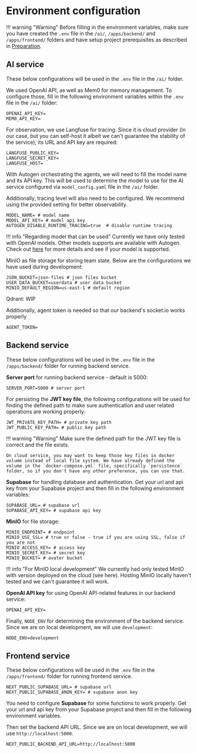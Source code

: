 # Environment configuration
!!! warning "Warning"
    Before filling in the environment variables, make sure you have created the `.env` file in the `/ai/`, `/apps/backend/` and `/apps/frontend/` folders and have setup project prerequisites as described in [Preparation](preparation.md).

## AI service
These below configurations will be used in the `.env` file in the `/ai/` folder.

We used OpenAI API, as well as Mem0 for memory management. To configure those, fill in the following environment variables within the `.env` file in the `/ai/` folder:

```env
OPENAI_API_KEY=
MEM0_API_KEY=
```

For observation, we use Langfuse for tracing. Since it is cloud provider (in our case, but you can self-host it albeit we can't guarantee the stability of the service), its URL and API key are required:
```env
LANGFUSE_PUBLIC_KEY=
LANGFUSE_SECRET_KEY=
LANGFUSE_HOST=
```

With Autogen orchestrating the agents, we will need to fill the model name and its API key. This will be used to determine the model to use for the AI service configured via `model_config.yaml` file in the `/ai/` folder.

Additionally, tracing level will also need to be configured. We recommend using the provided setting for better observability.

```env
MODEL_NAME= # model name
MODEL_API_KEY= # model api key
AUTOGEN_DISABLE_RUNTIME_TRACING=true  # disable runtime tracing
```

!!! info "Regarding model that can be used"
    Currently we have only tested with OpenAI models. Other models supports are available with Autogen. Check out [here](https://microsoft.github.io/autogen/stable//user-guide/agentchat-user-guide/tutorial/models.html) for more details and see if your model is supported.

MinIO as file storage for storing team state. Below are the configurations we have used during development:
```env
JSON_BUCKET=json-files # json files bucket
USER_DATA_BUCKET=userdata # user data bucket
MINIO_DEFAULT_REGION=us-east-1 # default region
```

Qdrant: WIP

Additionally, agent token is needed so that our backend's socket.io works properly
```env
AGENT_TOKEN=
```

## Backend service

These below configurations will be used in the `.env` file in the `/apps/backend/` folder for running backend service.

**Server port** for running backend service - default is 5000:
```env
SERVER_PORT=5000 # server port
```

For persisting the **JWT key file**, the following configurations will be used for finding the defined path to make sure authentication and user related operations are working properly:
```env
JWT_PRIVATE_KEY_PATH= # private key path
JWT_PUBLIC_KEY_PATH= # public key path
```

!!! warning "Warning"
    Make sure the defined path for the JWT key file is correct and the file exists.
    
    On cloud service, you may want to keep those key files in docker volume instead of local file system. We have already defined the volume in the `docker-compose.yml` file, specifically `persistence` folder, so if you don't have any other preference, you can use that.

**Supabase** for handling database and authentication. Get your url and api key from your Supabase project and then fill in the following environment variables:
```env
SUPABASE_URL= # supabase url
SUPABASE_API_KEY= # supabase api key
```

**MinIO** for file storage:
```env
MINIO_ENDPOINT= # endpoint
MINIO_USE_SSL= # true or false - true if you are using SSL, false if you are not
MINIO_ACCESS_KEY= # access key
MINIO_SECRET_KEY= # secret key
MINIO_BUCKET= # avater bucket
```
!!! info "For MinIO local development"
    We currently had only tested MinIO with version deployed on the cloud (see here). Hosting MinIO locally haven't tested and we can't guarantee it will work.

**OpenAI API key** for using OpenAI API-related features in our backend service:

```env
OPENAI_API_KEY=
```

Finally, `NODE_ENV` for determining the environment of the backend service. Since we are on local development, we will use `development`:
```env
NODE_ENV=development
```

## Frontend service
These below configurations will be used in the `.env` file in the `/apps/frontend/` folder for running frontend service.
```env
NEXT_PUBLIC_SUPABASE_URL= # supabase url
NEXT_PUBLIC_SUPABASE_ANON_KEY= # supabase anon key
```

You need to configure **Supabase** for some functions to work properly. Get your url and api key from your Supabase project and then fill in the following environment variables.

Then set the backend API URL. Since we are on local development, we will use `http://localhost:5000`.
```env
NEXT_PUBLIC_BACKEND_API_URL=http://localhost:5000
```